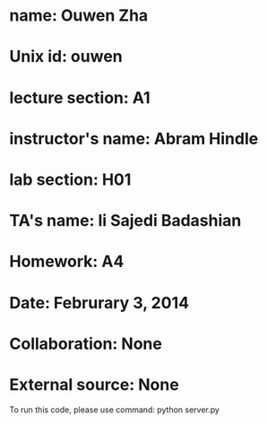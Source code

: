 # name:               Ouwen Zha
# Unix id:            ouwen
# lecture section:    A1
# instructor's name:  Abram Hindle
# lab section:        H01
# TA's name:          li Sajedi Badashian 
# Homework:           A4
# Date:               Februrary 3, 2014
# Collaboration:      None
# External source:    None 

To run this code, please use command: python server.py

